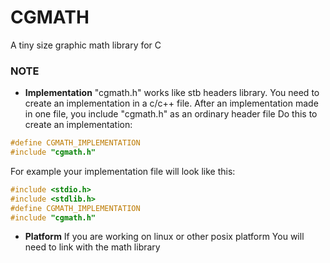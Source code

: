 # CGMATH
A tiny size graphic math library for C 

### NOTE
- **Implementation**
"cgmath.h" works like stb headers library. 
You need to create an implementation in a c/c++ file.
After an implementation made in one file, 
you include "cgmath.h" as an ordinary header file
Do this to create an implementation:
```c
#define CGMATH_IMPLEMENTATION
#include "cgmath.h"
```
For example your implementation file will look like this:
```c
#include <stdio.h>
#include <stdlib.h>
#define CGMATH_IMPLEMENTATION
#include "cgmath.h"
```

- **Platform**
If you are working on linux or other posix platform
You will need to link with the math library